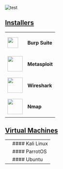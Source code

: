 ![test](https://github.com/HankBoone/CTFTools/blob/main/Media/CTFTools.png)

<table>
  <h2><a href="https://github.com/HankBoone/CTFTools/tree/main/Installers">Installers</a></h2>
  <tr>
    <td>
      <img src="https://github.com/HankBoone/CTFTools/blob/main/Media/BurpSuite.png" data-canonical-src="https://github.com/HankBoone/CTFTools/blob/main/Media/BurpSuite.png" width="35" height="35" />
    </td>
    <td>
      <h4>Burp Suite</h4>
    </td>
    </tr>
  <tr>
    <td>
      <img src="https://github.com/HankBoone/CTFTools/blob/main/Media/Metasploit.png" data-canonical-src="https://github.com/HankBoone/CTFTools/blob/main/Media/Metasploit.png" width="50" height="50" />
    </td>
    <td>
      <h4>Metasploit</h4>
    </td>
    </tr>
  <tr>
    <td>
      <img src="https://github.com/HankBoone/CTFTools/blob/main/Media/Metasploit.png" data-canonical-src="https://github.com/HankBoone/CTFTools/blob/main/Media/Metasploit.png" width="50" height="50" />
    </td>
    <td>
      <h4>Wireshark</h4>
    </td>
    </tr>
  <tr>
    <td>
      <img src="https://github.com/HankBoone/CTFTools/blob/main/Media/Metasploit.png" data-canonical-src="https://github.com/HankBoone/CTFTools/blob/main/Media/Metasploit.png" width="50" height="50" />
    </td>
    <td>
      <h4>Nmap</h4>
    </td>
    </tr>
</table>
<table>
  <h2><a href="https://github.com/HankBoone/CTFTools/tree/main/VMs">Virtual Machines</a></h2>
  <tr>
    <td>
    </td>
    <td>
      #### Kali Linux
    </td>
  </tr>
  <tr>
    <td>
    </td>
    <td>
      #### ParrotOS
    </td>
  </tr>
  <tr>
    <td>
    </td>
    <td>
      #### Ubuntu
    </td>
  </tr>
  </table>
